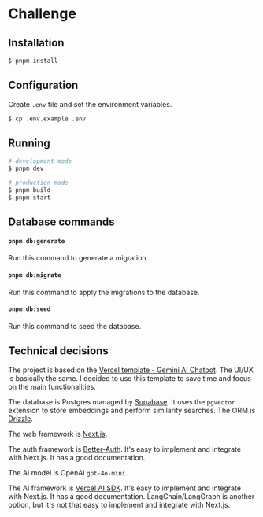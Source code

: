 # Challenge

## Installation

```bash
$ pnpm install
```

## Configuration

Create `.env` file and set the environment variables.

```bash
$ cp .env.example .env
```

## Running

```bash
# development mode
$ pnpm dev

# production mode
$ pnpm build
$ pnpm start
```

## Database commands

#### `pnpm db:generate`

Run this command to generate a migration.

#### `pnpm db:migrate`

Run this command to apply the migrations to the database.

#### `pnpm db:seed`

Run this command to seed the database.

## Technical decisions

The project is based on the [Vercel template - Gemini AI Chatbot](https://vercel.com/templates/next.js/gemini-ai-chatbot). The UI/UX is basically the same. I decided to use this template to save time and focus on the main functionalities.

The database is Postgres managed by [Supabase](https://supabase.com/). It uses the `pgvector` extension to store embeddings and perform similarity searches. The ORM is [Drizzle](https://orm.drizzle.team/docs/overview).

The web framework is [Next.js](https://nextjs.org/).

The auth framework is [Better-Auth](https://www.better-auth.com/docs/installation). It's easy to implement and integrate with Next.js. It has a good documentation.

The AI model is OpenAI `gpt-4o-mini`.

The AI framework is [Vercel AI SDK](https://sdk.vercel.ai/docs/introduction). It's easy to implement and integrate with Next.js. It has a good documentation. LangChain/LangGraph is another option, but it's not that easy to implement and integrate with Next.js.
